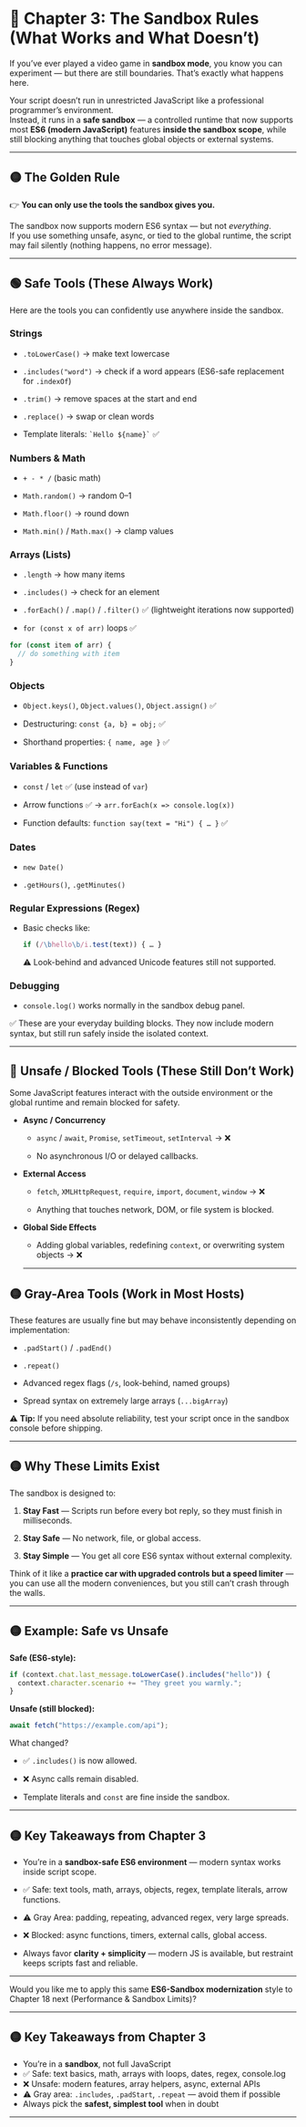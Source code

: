 # 📘 Chapter 3: The Sandbox Rules (What Works and What Doesn’t)

If you’ve ever played a video game in **sandbox mode**, you know you can experiment — but there are still boundaries. That’s exactly what happens here.

Your script doesn’t run in unrestricted JavaScript like a professional programmer’s environment.  
Instead, it runs in a **safe sandbox** — a controlled runtime that now supports most **ES6 (modern JavaScript)** features **inside the sandbox scope**, while still blocking anything that touches global objects or external systems.

---

## 🟡 The Golden Rule

👉 **You can only use the tools the sandbox gives you.**

The sandbox now supports modern ES6 syntax — but not _everything_.  
If you use something unsafe, async, or tied to the global runtime, the script may fail silently (nothing happens, no error message).

---

## 🟢 Safe Tools (These Always Work)

Here are the tools you can confidently use anywhere inside the sandbox.

### **Strings**

- `.toLowerCase()` → make text lowercase
    
- `.includes("word")` → check if a word appears (ES6-safe replacement for `.indexOf`)
    
- `.trim()` → remove spaces at the start and end
    
- `.replace()` → swap or clean words
    
- Template literals: `` `Hello ${name}` `` ✅
    

### **Numbers & Math**

- `+ - * /` (basic math)
    
- `Math.random()` → random 0–1
    
- `Math.floor()` → round down
    
- `Math.min()` / `Math.max()` → clamp values
    

### **Arrays (Lists)**

- `.length` → how many items
    
- `.includes()` → check for an element
    
- `.forEach()` / `.map()` / `.filter()` ✅ (lightweight iterations now supported)
    
- `for (const x of arr)` loops ✅
    

```js
for (const item of arr) {
  // do something with item
}
```

### **Objects**

- `Object.keys()`, `Object.values()`, `Object.assign()` ✅
    
- Destructuring: `const {a, b} = obj;` ✅
    
- Shorthand properties: `{ name, age }` ✅
    

### **Variables & Functions**

- `const` / `let` ✅ (use instead of `var`)
    
- Arrow functions ✅ → `arr.forEach(x => console.log(x))`
    
- Function defaults: `function say(text = "Hi") { … }` ✅
    

### **Dates**

- `new Date()`
    
- `.getHours()`, `.getMinutes()`
    

### **Regular Expressions (Regex)**

- Basic checks like:
    
    ```js
    if (/\bhello\b/i.test(text)) { … }
    ```
    
    ⚠ Look-behind and advanced Unicode features still not supported.
    

### **Debugging**

- `console.log()` works normally in the sandbox debug panel.
    

✅ These are your everyday building blocks. They now include modern syntax, but still run safely inside the isolated context.

---

## 🔴 Unsafe / Blocked Tools (These Still Don’t Work)

Some JavaScript features interact with the outside environment or the global runtime and remain blocked for safety.

- **Async / Concurrency**
    
    - `async` / `await`, `Promise`, `setTimeout`, `setInterval` → ❌
        
    - No asynchronous I/O or delayed callbacks.
        
- **External Access**
    
    - `fetch`, `XMLHttpRequest`, `require`, `import`, `document`, `window` → ❌
        
    - Anything that touches network, DOM, or file system is blocked.
        
- **Global Side Effects**
    
    - Adding global variables, redefining `context`, or overwriting system objects → ❌
    
   ---

## 🟡 Gray-Area Tools (Work in Most Hosts)

These features are usually fine but may behave inconsistently depending on implementation:

- `.padStart()` / `.padEnd()`
    
- `.repeat()`
    
- Advanced regex flags (`/s`, look-behind, named groups)
    
- Spread syntax on extremely large arrays (`...bigArray`)
    

⚠ **Tip:** If you need absolute reliability, test your script once in the sandbox console before shipping.

---

## 🟡 Why These Limits Exist

The sandbox is designed to:

1. **Stay Fast** — Scripts run before every bot reply, so they must finish in milliseconds.
    
2. **Stay Safe** — No network, file, or global access.
    
3. **Stay Simple** — You get all core ES6 syntax without external complexity.
    

Think of it like a **practice car with upgraded controls but a speed limiter** — you can use all the modern conveniences, but you still can’t crash through the walls.

---

## 🟡 Example: Safe vs Unsafe

**Safe (ES6-style):**

```js
if (context.chat.last_message.toLowerCase().includes("hello")) {
  context.character.scenario += "They greet you warmly.";
}
```

**Unsafe (still blocked):**

```js
await fetch("https://example.com/api");
```

What changed?

- ✅ `.includes()` is now allowed.
    
- ❌ Async calls remain disabled.
    
- Template literals and `const` are fine inside the sandbox.
    

---

## 🟡 Key Takeaways from Chapter 3

- You’re in a **sandbox-safe ES6 environment** — modern syntax works inside script scope.
    
- ✅ Safe: text tools, math, arrays, objects, regex, template literals, arrow functions.
    
- ⚠ Gray Area: padding, repeating, advanced regex, very large spreads.
    
- ❌ Blocked: async functions, timers, external calls, global access.
    
- Always favor **clarity + simplicity** — modern JS is available, but restraint keeps scripts fast and reliable.
    

---

Would you like me to apply this same **ES6-Sandbox modernization** style to Chapter 18 next (Performance & Sandbox Limits)?

---

## 🟡 Key Takeaways from Chapter 3

* You’re in a **sandbox**, not full JavaScript
* ✅ Safe: text basics, math, arrays with loops, dates, regex, console.log
* ❌ Unsafe: modern features, array helpers, async, external APIs
* ⚠ Gray area: `.includes`, `.padStart`, `.repeat` — avoid them if possible
* Always pick the **safest, simplest tool** when in doubt

---
